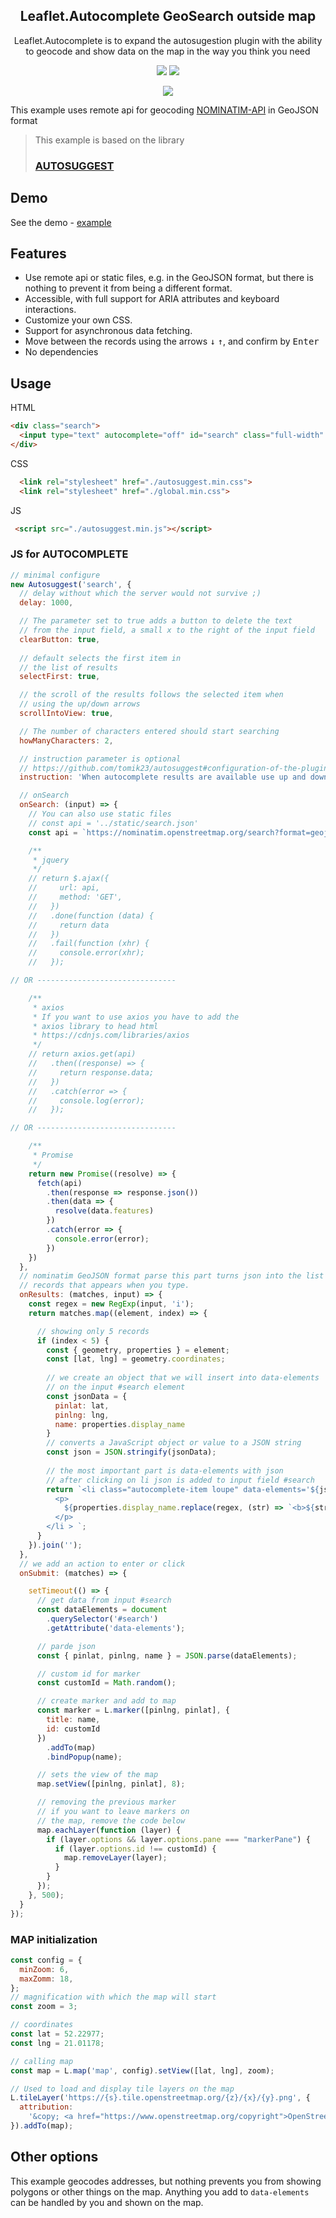 <h2 align="center">
Leaflet.Autocomplete GeoSearch outside map
</h2>

<p align="center">
  Leaflet.Autocomplete is to expand the autosugestion plugin with the ability to geocode and show data on the map in the way you think you need
</p>

<p align="center">
  <img src="https://img.shields.io/github/package-json/v/tomik23/Leaflet.Autocomplete">
  <a href="LICENSE">
    <img src="https://img.shields.io/badge/License-MIT-green.svg">
  </a>
</p>

<p align="center">
  <img src="Leaflet.Autocomplete.png">
</p>

This example uses remote api for geocoding [NOMINATIM-API](https://nominatim.org/release-docs/latest/api/Search/) in GeoJSON format


> This example is based on the library <h3>[AUTOSUGGEST](https://github.com/tomik23/autosuggest)</h3>


## Demo
See the demo - [example](https://tomik23.github.io/Leaflet.Autocomplete/)

## Features
- Use remote api or static files, e.g. in the GeoJSON format, but there is nothing to prevent it from being a different format.
- Accessible, with full support for ARIA attributes and keyboard interactions.
- Customize your own CSS.
- Support for asynchronous data fetching.
- Move between the records using the arrows <kbd>↓</kbd> <kbd>↑</kbd>, and confirm by <kbd>Enter</kbd>
- No dependencies

## Usage

HTML
```html
<div class="search">
  <input type="text" autocomplete="off" id="search" class="full-width" placeholder="enter the city name">
</div>
```

CSS
```html
  <link rel="stylesheet" href="./autosuggest.min.css">
  <link rel="stylesheet" href="./global.min.css">
```

JS
```html
 <script src="./autosuggest.min.js"></script>
```

### JS for AUTOCOMPLETE

```js
// minimal configure
new Autosuggest('search', {
  // delay without which the server would not survive ;)
  delay: 1000, 

  // The parameter set to true adds a button to delete the text
  // from the input field, a small x to the right of the input field
  clearButton: true, 
  
  // default selects the first item in
  // the list of results
  selectFirst: true,

  // the scroll of the results follows the selected item when
  // using the up/down arrows
  scrollIntoView: true,

  // The number of characters entered should start searching
  howManyCharacters: 2,

  // instruction parameter is optional
  // https://github.com/tomik23/autosuggest#configuration-of-the-plugin
  instruction: 'When autocomplete results are available use up and down arrows to review and enter to select. Touch device users, explore by touch or with swipe gestures',

  // onSearch
  onSearch: (input) => {
    // You can also use static files
    // const api = '../static/search.json'
    const api = `https://nominatim.openstreetmap.org/search?format=geojson&limit=5&q=${encodeURI(input)}`;

    /**
     * jquery
     */
    // return $.ajax({
    //     url: api,
    //     method: 'GET',
    //   })
    //   .done(function (data) {
    //     return data
    //   })
    //   .fail(function (xhr) {
    //     console.error(xhr);
    //   });

// OR -------------------------------

    /**
     * axios
     * If you want to use axios you have to add the
     * axios library to head html
     * https://cdnjs.com/libraries/axios
     */
    // return axios.get(api)
    //   .then((response) => {
    //     return response.data;
    //   })
    //   .catch(error => {
    //     console.log(error);
    //   });

// OR -------------------------------

    /**
     * Promise
     */
    return new Promise((resolve) => {
      fetch(api)
        .then(response => response.json())
        .then(data => {
          resolve(data.features)
        })
        .catch(error => {
          console.error(error);
        })
    })
  },
  // nominatim GeoJSON format parse this part turns json into the list of
  // records that appears when you type.
  onResults: (matches, input) => {
    const regex = new RegExp(input, 'i');
    return matches.map((element, index) => {

      // showing only 5 records
      if (index < 5) {
        const { geometry, properties } = element;
        const [lat, lng] = geometry.coordinates;
      
        // we create an object that we will insert into data-elements
        // on the input #search element
        const jsonData = {
          pinlat: lat,
          pinlng: lng,
          name: properties.display_name
        }
        // converts a JavaScript object or value to a JSON string
        const json = JSON.stringify(jsonData);
        
        // the most important part is data-elements with json
        // after clicking on li json is added to input field #search
        return `<li class="autocomplete-item loupe" data-elements='${json}' role="option" aria-selected="false" tabindex="-1">
          <p>
            ${properties.display_name.replace(regex, (str) => `<b>${str}</b>`)}
          </p>
        </li > `;
      }
    }).join('');
  },
  // we add an action to enter or click
  onSubmit: (matches) => {

    setTimeout(() => {
      // get data from input #search
      const dataElements = document
        .querySelector('#search')
        .getAttribute('data-elements');

      // parde json
      const { pinlat, pinlng, name } = JSON.parse(dataElements);

      // custom id for marker
      const customId = Math.random();

      // create marker and add to map
      const marker = L.marker([pinlng, pinlat], {
        title: name,
        id: customId
      })
        .addTo(map)
        .bindPopup(name);

      // sets the view of the map
      map.setView([pinlng, pinlat], 8);

      // removing the previous marker
      // if you want to leave markers on
      // the map, remove the code below
      map.eachLayer(function (layer) {
        if (layer.options && layer.options.pane === "markerPane") {
          if (layer.options.id !== customId) {
            map.removeLayer(layer);
          }
        }
      });
    }, 500);
  }
});
```

### MAP initialization

```js
const config = {
  minZoom: 6,
  maxZomm: 18,
};
// magnification with which the map will start
const zoom = 3;

// coordinates
const lat = 52.22977;
const lng = 21.01178;

// calling map
const map = L.map('map', config).setView([lat, lng], zoom);

// Used to load and display tile layers on the map
L.tileLayer('https://{s}.tile.openstreetmap.org/{z}/{x}/{y}.png', {
  attribution:
    '&copy; <a href="https://www.openstreetmap.org/copyright">OpenStreetMap</a> contributors',
}).addTo(map);

```
## Other options

This example geocodes addresses, but nothing prevents you from showing polygons or other things on the map. Anything you add to `data-elements` can be handled by you and shown on the map.